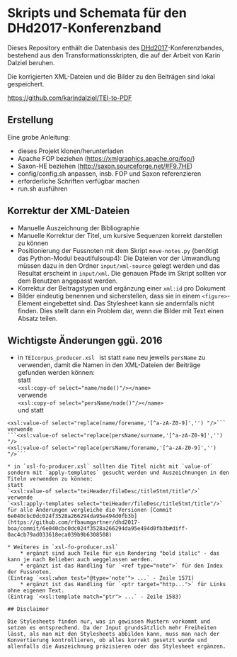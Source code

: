# Skripts und Schemata für den DHd2017-Konferenzband

Dieses Repository enthält die Datenbasis des
[DHd2017](http://www.dhd2017.ch/)-Konferenzbandes, bestehend aus den
Transformationsskripten, die auf der Arbeit von Karin Dalziel beruhen.

Die korrigierten XML-Dateien und die Bilder zu den Beiträgen sind lokal gespeichert.

https://github.com/karindalziel/TEI-to-PDF


## Erstellung

Eine grobe Anleitung:

* dieses Projekt klonen/herunterladen
* Apache FOP beziehen (https://xmlgraphics.apache.org/fop/)
* Saxon-HE beziehen (http://saxon.sourceforge.net/#F9.7HE)
* config/config.sh anpassen, insb. FOP und Saxon referenzieren
* erforderliche Schriften verfügbar machen
* run.sh ausführen


## Korrektur der XML-Dateien

* Manuelle Auszeichnung der Bibliographie
* Manuelle Korrektur der Titel, um kursive Sequenzen korrekt darstellen zu können
* Positionierung der Fussnoten mit dem Skript `move-notes.py` (benötigt das Python-Modul beautifulsoup4): Die Dateien vor der Umwandlung müssen dazu in den Ordner `input/xml-source` gelegt werden und das Resultat erscheint in `input/xml`. Die genauen Pfade im Skript sollten vor dem Benutzen angepasst werden. 
* Korrektur der Beitragstypen und ergänzung einer `xml:id` pro Dokument
* Bilder eindeutig benennen und sicherstellen, dass sie in einem `<figure>`-Element eingebettet sind. Das Stylesheet kann sie andernfalls nicht finden. Dies stellt dann ein Problem dar, wenn die Bilder mit Text einen Absatz teilen.

## Wichtigste Änderungen ggü. 2016

* in `TEIcorpus_producer.xsl ` ist statt `name` neu jeweils `persName` zu verwenden, damit die Namen in den XML-Dateien der Beiträge gefunden werden können:  
statt  
`<xsl:copy-of select="name/node()"/></name>`  
verwende  
`<xsl:copy-of select="persName/node()"/></name>`  
und statt  
```<xsl:value-of select="replace(name/surname,'[^a-zA-Z0-9]','') "/>
<xsl:value-of select="replace(name/forename,'[^a-zA-Z0-9]','') "/>```  
verwende  
```<xsl:value-of select="replace(persName/surname,'[^a-zA-Z0-9]','') "/>
<xsl:value-of select="replace(persName/forename,'[^a-zA-Z0-9]','') "/>```

* in `xsl-fo-producer.xsl` sollten die Titel nicht mit `value-of` sondern mit `apply-templates` gesucht werden und Auszeichnungen in den Titeln verwenden zu können:  
statt  
`<xsl:value-of select="teiHeader/fileDesc/titleStmt/title"/>`  
verwende
`<xsl:apply-templates select="teiHeader/fileDesc/titleStmt/title"/>`  
für alle Änderungen vergleiche die Versionen [Commit 6e040cbc0dc024f3528a266294da95e494d0fb3b](https://github.com/rfbaumgartner/dhd2017-boa/commit/6e040cbc0dc024f3528a266294da95e494d0fb3b#diff-0ac4cb79ad033618eca039b9b6308508)

* Weiteres in `xsl-fo-producer.xsl`
    * ergänzt sind auch Teile für ein Rendering "bold italic" - das kann je nach Belieben auch weggelassen werden.
    * ergänzt ist das Handling für `<ref type="note">` für den Index der Fussnoten.  
(Eintrag `<xsl:when test="@type='note'"> ...` - Zeile 1571)
    * ergänzt ist das Handling für `<ptr target="http...">` für Links ohne eigenen Text.  
(Eintrag `<xsl:template match="ptr"> ...` - Zeile 1583)

## Disclaimer

Die Stylesheets finden nur, was in gewissen Mustern vorkommt und setzen es entsprechend. Da der Input grundsätzlich mehr Freiheiten lässt, als man mit den Stylesheets abbilden kann, muss man nach der Konvertierung kontrollieren, ob alles korrekt gesetzt wurde und allenfalls die Auszeichnung präzisieren oder das Stylesheet ergänzen.